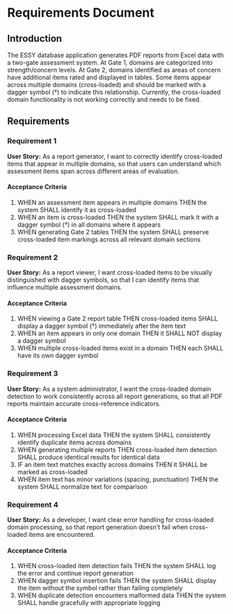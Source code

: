 # Requirements Document

## Introduction

The ESSY database application generates PDF reports from Excel data with a two-gate assessment system. At Gate 1, domains are categorized into strength/concern levels. At Gate 2, domains identified as areas of concern have additional items rated and displayed in tables. Some items appear across multiple domains (cross-loaded) and should be marked with a dagger symbol (†) to indicate this relationship. Currently, the cross-loaded domain functionality is not working correctly and needs to be fixed.

## Requirements

### Requirement 1

**User Story:** As a report generator, I want to correctly identify cross-loaded items that appear in multiple domains, so that users can understand which assessment items span across different areas of evaluation.

#### Acceptance Criteria

1. WHEN an assessment item appears in multiple domains THEN the system SHALL identify it as cross-loaded
2. WHEN an item is cross-loaded THEN the system SHALL mark it with a dagger symbol (†) in all domains where it appears
3. WHEN generating Gate 2 tables THEN the system SHALL preserve cross-loaded item markings across all relevant domain sections

### Requirement 2

**User Story:** As a report viewer, I want cross-loaded items to be visually distinguished with dagger symbols, so that I can identify items that influence multiple assessment domains.

#### Acceptance Criteria

1. WHEN viewing a Gate 2 report table THEN cross-loaded items SHALL display a dagger symbol (†) immediately after the item text
2. WHEN an item appears in only one domain THEN it SHALL NOT display a dagger symbol
3. WHEN multiple cross-loaded items exist in a domain THEN each SHALL have its own dagger symbol

### Requirement 3

**User Story:** As a system administrator, I want the cross-loaded domain detection to work consistently across all report generations, so that all PDF reports maintain accurate cross-reference indicators.

#### Acceptance Criteria

1. WHEN processing Excel data THEN the system SHALL consistently identify duplicate items across domains
2. WHEN generating multiple reports THEN cross-loaded item detection SHALL produce identical results for identical data
3. IF an item text matches exactly across domains THEN it SHALL be marked as cross-loaded
4. WHEN item text has minor variations (spacing, punctuation) THEN the system SHALL normalize text for comparison

### Requirement 4

**User Story:** As a developer, I want clear error handling for cross-loaded domain processing, so that report generation doesn't fail when cross-loaded items are encountered.

#### Acceptance Criteria

1. WHEN cross-loaded item detection fails THEN the system SHALL log the error and continue report generation
2. WHEN dagger symbol insertion fails THEN the system SHALL display the item without the symbol rather than failing completely
3. WHEN duplicate detection encounters malformed data THEN the system SHALL handle gracefully with appropriate logging
